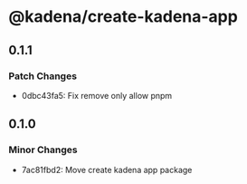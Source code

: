 # @kadena/create-kadena-app

## 0.1.1

### Patch Changes

- 0dbc43fa5: Fix remove only allow pnpm

## 0.1.0

### Minor Changes

- 7ac81fbd2: Move create kadena app package
